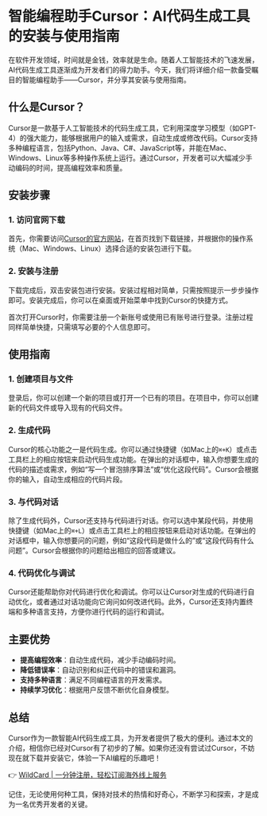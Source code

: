 # 智能编程助手Cursor：AI代码生成工具的安装与使用指南

在软件开发领域，时间就是金钱，效率就是生命。随着人工智能技术的飞速发展，AI代码生成工具逐渐成为开发者们的得力助手。今天，我们将详细介绍一款备受瞩目的智能编程助手——Cursor，并分享其安装与使用指南。

## 什么是Cursor？

Cursor是一款基于人工智能技术的代码生成工具，它利用深度学习模型（如GPT-4）的强大能力，能够根据用户的输入或需求，自动生成或修改代码。Cursor支持多种编程语言，包括Python、Java、C#、JavaScript等，并能在Mac、Windows、Linux等多种操作系统上运行。通过Cursor，开发者可以大幅减少手动编码的时间，提高编程效率和质量。

## 安装步骤

### 1. 访问官网下载
首先，你需要访问[Cursor的官方网站](https://www.cursor.so/)，在首页找到下载链接，并根据你的操作系统（Mac、Windows、Linux）选择合适的安装包进行下载。

### 2. 安装与注册
下载完成后，双击安装包进行安装。安装过程相对简单，只需按照提示一步步操作即可。安装完成后，你可以在桌面或开始菜单中找到Cursor的快捷方式。

首次打开Cursor时，你需要注册一个新账号或使用已有账号进行登录。注册过程同样简单快捷，只需填写必要的个人信息即可。

## 使用指南

### 1. 创建项目与文件
登录后，你可以创建一个新的项目或打开一个已有的项目。在项目中，你可以创建新的代码文件或导入现有的代码文件。

### 2. 生成代码
Cursor的核心功能之一是代码生成。你可以通过快捷键（如Mac上的`⌘+K`）或点击工具栏上的相应按钮来启动代码生成功能。在弹出的对话框中，输入你想要生成的代码的描述或需求，例如“写一个冒泡排序算法”或“优化这段代码”。Cursor会根据你的输入，自动生成相应的代码片段。

### 3. 与代码对话
除了生成代码外，Cursor还支持与代码进行对话。你可以选中某段代码，并使用快捷键（如Mac上的`⌘+L`）或点击工具栏上的相应按钮来启动对话功能。在弹出的对话框中，输入你想要问的问题，例如“这段代码是做什么的”或“这段代码有什么问题”。Cursor会根据你的问题给出相应的回答或建议。

### 4. 代码优化与调试
Cursor还能帮助你对代码进行优化和调试。你可以让Cursor对生成的代码进行自动优化，或者通过对话功能向它询问如何改进代码。此外，Cursor还支持内置终端和多种语言支持，方便你进行代码的运行和调试。

## 主要优势

- **提高编程效率**：自动生成代码，减少手动编码时间。
- **降低错误率**：自动识别和纠正代码中的错误和漏洞。
- **支持多种语言**：满足不同编程语言的开发需求。
- **持续学习优化**：根据用户反馈不断优化自身模型。

## 总结
Cursor作为一款智能AI代码生成工具，为开发者提供了极大的便利。通过本文的介绍，相信你已经对Cursor有了初步的了解。如果你还没有尝试过Cursor，不妨现在就下载并安装它，体验一下AI编程的乐趣吧！

👉 [WildCard | 一分钟注册，轻松订阅海外线上服务](https://bbtdd.com/WildCard)

记住，无论使用何种工具，保持对技术的热情和好奇心，不断学习和探索，才是成为一名优秀开发者的关键。